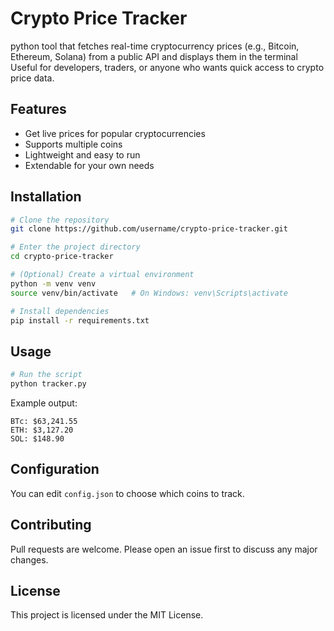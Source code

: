 # Crypto Price Tracker

  python tool that fetches real-time cryptocurrency prices (e.g., Bitcoin, Ethereum, Solana) from a public API and displays them in the terminal 
Useful for developers, traders, or anyone who wants quick access to crypto price data.

## Features
- Get live prices for popular cryptocurrencies
- Supports multiple coins
- Lightweight and easy to run
- Extendable for your own needs

## Installation
```bash
# Clone the repository
git clone https://github.com/username/crypto-price-tracker.git

# Enter the project directory
cd crypto-price-tracker

# (Optional) Create a virtual environment
python -m venv venv
source venv/bin/activate   # On Windows: venv\Scripts\activate

# Install dependencies
pip install -r requirements.txt
```

## Usage
```bash
# Run the script
python tracker.py
```

Example output:
```
BTc: $63,241.55
ETH: $3,127.20
SOL: $148.90
```

## Configuration
You can edit `config.json` to choose which coins to track.

## Contributing
Pull requests are welcome. Please open an issue first to discuss any major changes.

## License
This project is licensed under the MIT License.

